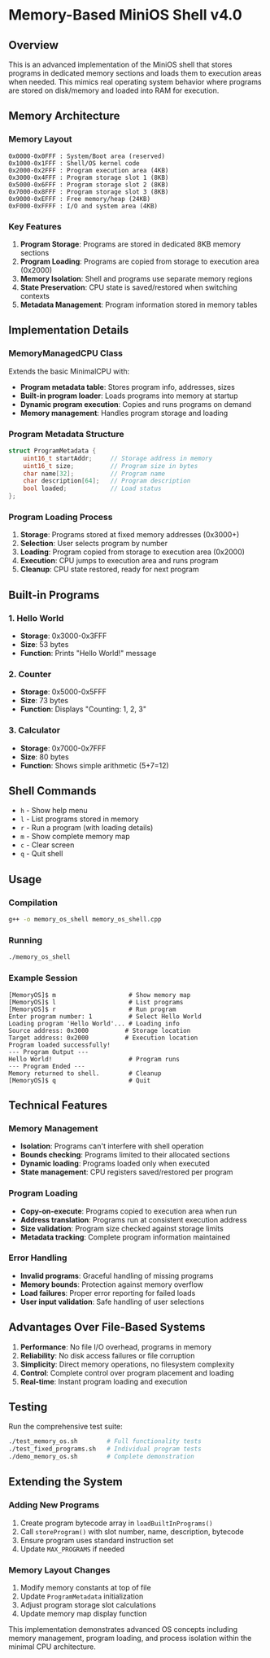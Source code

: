 # Memory-Based MiniOS Shell v4.0

## Overview

This is an advanced implementation of the MiniOS shell that stores programs in dedicated memory sections and loads them to execution areas when needed. This mimics real operating system behavior where programs are stored on disk/memory and loaded into RAM for execution.

## Memory Architecture

### Memory Layout
```
0x0000-0x0FFF : System/Boot area (reserved)
0x1000-0x1FFF : Shell/OS kernel code 
0x2000-0x2FFF : Program execution area (4KB)
0x3000-0x4FFF : Program storage slot 1 (8KB)
0x5000-0x6FFF : Program storage slot 2 (8KB)
0x7000-0x8FFF : Program storage slot 3 (8KB)
0x9000-0xEFFF : Free memory/heap (24KB)
0xF000-0xFFFF : I/O and system area (4KB)
```

### Key Features

1. **Program Storage**: Programs are stored in dedicated 8KB memory sections
2. **Program Loading**: Programs are copied from storage to execution area (0x2000)
3. **Memory Isolation**: Shell and programs use separate memory regions
4. **State Preservation**: CPU state is saved/restored when switching contexts
5. **Metadata Management**: Program information stored in memory tables

## Implementation Details

### MemoryManagedCPU Class
Extends the basic MinimalCPU with:
- **Program metadata table**: Stores program info, addresses, sizes
- **Built-in program loader**: Loads programs into memory at startup
- **Dynamic program execution**: Copies and runs programs on demand
- **Memory management**: Handles program storage and loading

### Program Metadata Structure
```cpp
struct ProgramMetadata {
    uint16_t startAddr;     // Storage address in memory
    uint16_t size;          // Program size in bytes
    char name[32];          // Program name
    char description[64];   // Program description  
    bool loaded;            // Load status
};
```

### Program Loading Process
1. **Storage**: Programs stored at fixed memory addresses (0x3000+)
2. **Selection**: User selects program by number
3. **Loading**: Program copied from storage to execution area (0x2000)
4. **Execution**: CPU jumps to execution area and runs program
5. **Cleanup**: CPU state restored, ready for next program

## Built-in Programs

### 1. Hello World
- **Storage**: 0x3000-0x3FFF
- **Size**: 53 bytes
- **Function**: Prints "Hello World!" message

### 2. Counter  
- **Storage**: 0x5000-0x5FFF
- **Size**: 73 bytes
- **Function**: Displays "Counting: 1, 2, 3"

### 3. Calculator
- **Storage**: 0x7000-0x7FFF
- **Size**: 80 bytes
- **Function**: Shows simple arithmetic (5+7=12)

## Shell Commands

- `h` - Show help menu
- `l` - List programs stored in memory
- `r` - Run a program (with loading details)
- `m` - Show complete memory map
- `c` - Clear screen  
- `q` - Quit shell

## Usage

### Compilation
```bash
g++ -o memory_os_shell memory_os_shell.cpp
```

### Running
```bash
./memory_os_shell
```

### Example Session
```
[MemoryOS]$ m                    # Show memory map
[MemoryOS]$ l                    # List programs
[MemoryOS]$ r                    # Run program
Enter program number: 1          # Select Hello World
Loading program 'Hello World'... # Loading info
Source address: 0x3000          # Storage location
Target address: 0x2000          # Execution location
Program loaded successfully!     
--- Program Output ---
Hello World!                     # Program runs
--- Program Ended ---
Memory returned to shell.        # Cleanup
[MemoryOS]$ q                    # Quit
```

## Technical Features

### Memory Management
- **Isolation**: Programs can't interfere with shell operation
- **Bounds checking**: Programs limited to their allocated sections
- **Dynamic loading**: Programs loaded only when executed
- **State management**: CPU registers saved/restored per program

### Program Loading
- **Copy-on-execute**: Programs copied to execution area when run
- **Address translation**: Programs run at consistent execution address
- **Size validation**: Program size checked against storage limits
- **Metadata tracking**: Complete program information maintained

### Error Handling
- **Invalid programs**: Graceful handling of missing programs
- **Memory bounds**: Protection against memory overflow
- **Load failures**: Proper error reporting for failed loads
- **User input validation**: Safe handling of user selections

## Advantages Over File-Based Systems

1. **Performance**: No file I/O overhead, programs in memory
2. **Reliability**: No disk access failures or file corruption
3. **Simplicity**: Direct memory operations, no filesystem complexity
4. **Control**: Complete control over program placement and loading
5. **Real-time**: Instant program loading and execution

## Testing

Run the comprehensive test suite:
```bash
./test_memory_os.sh        # Full functionality tests
./test_fixed_programs.sh   # Individual program tests  
./demo_memory_os.sh        # Complete demonstration
```

## Extending the System

### Adding New Programs
1. Create program bytecode array in `loadBuiltInPrograms()`
2. Call `storeProgram()` with slot number, name, description, bytecode
3. Ensure program uses standard instruction set
4. Update `MAX_PROGRAMS` if needed

### Memory Layout Changes
1. Modify memory constants at top of file
2. Update `ProgramMetadata` initialization
3. Adjust program storage slot calculations
4. Update memory map display function

This implementation demonstrates advanced OS concepts including memory management, program loading, and process isolation within the minimal CPU architecture.